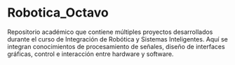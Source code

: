 # Robotica_Octavo
Repositorio académico que contiene múltiples proyectos desarrollados durante el curso de Integración de Robótica y Sistemas Inteligentes. Aquí se integran conocimientos de procesamiento de señales, diseño de interfaces gráficas, control e interacción entre hardware y software.
